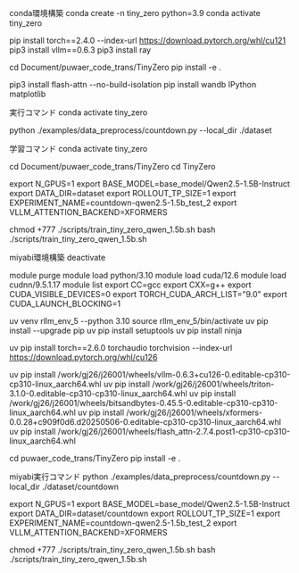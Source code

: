 conda環境構築
conda create -n tiny_zero python=3.9
conda activate tiny_zero

pip install torch==2.4.0 --index-url https://download.pytorch.org/whl/cu121
pip3 install vllm==0.6.3 
pip3 install ray

cd Document/puwaer_code_trans/TinyZero
pip install -e .

pip3 install flash-attn --no-build-isolation
pip install wandb IPython matplotlib


実行コマンド
conda activate tiny_zero


python ./examples/data_preprocess/countdown.py --local_dir ./dataset


学習コマンド
conda activate tiny_zero

cd Document/puwaer_code_trans/TinyZero
cd TinyZero

export N_GPUS=1
export BASE_MODEL=base_model/Qwen2.5-1.5B-Instruct
export DATA_DIR=dataset
export ROLLOUT_TP_SIZE=1
export EXPERIMENT_NAME=countdown-qwen2.5-1.5b_test_2
export VLLM_ATTENTION_BACKEND=XFORMERS

chmod +777 ./scripts/train_tiny_zero_qwen_1.5b.sh
bash ./scripts/train_tiny_zero_qwen_1.5b.sh



miyabi環境構築
deactivate

module purge 
module load python/3.10
module load cuda/12.6
module load cudnn/9.5.1.17
module list
export CC=gcc
export CXX=g++
export CUDA_VISIBLE_DEVICES=0
export TORCH_CUDA_ARCH_LIST="9.0"
export CUDA_LAUNCH_BLOCKING=1


uv venv rllm_env_5 --python 3.10
source rllm_env_5/bin/activate
uv pip install --upgrade pip
uv pip install setuptools
uv pip install ninja

uv pip install torch==2.6.0 torchaudio torchvision --index-url https://download.pytorch.org/whl/cu126


uv pip install /work/gj26/j26001/wheels/vllm-0.6.3+cu126-0.editable-cp310-cp310-linux_aarch64.whl
uv pip install /work/gj26/j26001/wheels/triton-3.1.0-0.editable-cp310-cp310-linux_aarch64.whl
uv pip install /work/gj26/j26001/wheels/bitsandbytes-0.45.5-0.editable-cp310-cp310-linux_aarch64.whl
uv pip install /work/gj26/j26001/wheels/xformers-0.0.28+c909f0d6.d20250506-0.editable-cp310-cp310-linux_aarch64.whl
uv pip install /work/gj26/j26001/wheels/flash_attn-2.7.4.post1-cp310-cp310-linux_aarch64.whl


cd puwaer_code_trans/TinyZero
pip install -e .


miyabi実行コマンド
python ./examples/data_preprocess/countdown.py --local_dir ./dataset/countdown

export N_GPUS=1
export BASE_MODEL=base_model/Qwen2.5-1.5B-Instruct
export DATA_DIR=dataset/countdown
export ROLLOUT_TP_SIZE=1
export EXPERIMENT_NAME=countdown-qwen2.5-1.5b_test_2
export VLLM_ATTENTION_BACKEND=XFORMERS

chmod +777 ./scripts/train_tiny_zero_qwen_1.5b.sh
bash ./scripts/train_tiny_zero_qwen_1.5b.sh
